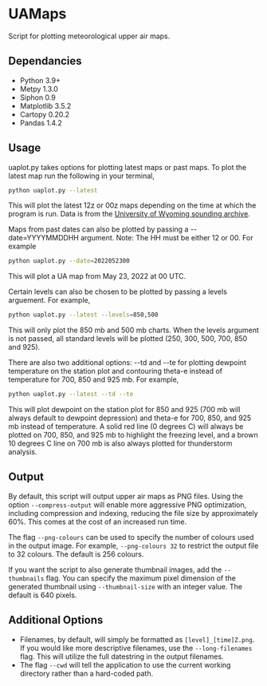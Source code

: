 # UAMaps

Script for plotting meteorological upper air maps.


## Dependancies

* Python 3.9+
* Metpy 1.3.0
* Siphon 0.9
* Matplotlib 3.5.2
* Cartopy 0.20.2
* Pandas 1.4.2



## Usage

uaplot.py takes options for plotting latest maps or past maps. To plot the latest map run the following in your terminal,


```bash
python uaplot.py --latest
```


This will plot the latest 12z or 00z maps depending on the time at which the program is run. Data is from the [University of Wyoming sounding archive](https://weather.uwyo.edu/upperair/sounding.html). 

Maps from past dates can also be plotted by passing a --date=YYYYMMDDHH argument. Note: The HH must be either 12 or 00. For example

```bash
python uaplot.py --date=2022052300 
```

This will plot a UA map from May 23, 2022 at 00 UTC. 


Certain levels can also be chosen to be plotted by passing a levels arguement. For example,

```bash
python uaplot.py --latest --levels=850,500
```

This will only plot the 850 mb and 500 mb charts. When the levels argument is not passed, all standard levels will be plotted (250, 300, 500, 700, 850 and 925). 


There are also two additional options: --td and --te for plotting dewpoint temperature on the station plot and contouring theta-e instead of temperature for 700, 850 and 925 mb. For example,

```bash
python uaplot.py --latest --td --te 
```

This will plot dewpoint on the station plot for 850 and 925 (700 mb will always default to dewpoint depression) and theta-e for 700, 850, and 925 mb instead of temperature. A solid red line (0 degrees C) will always be plotted on 700, 850, and 925 mb to highlight the freezing level, and a brown 10 degrees C line on 700 mb is also always plotted for thunderstorm analysis.

## Output

By default, this script will output upper air maps as PNG files. Using the option `--compress-output` will enable more aggressive PNG optimization, including compression and indexing, reducing the file size by approximately 60%. This comes at the cost of an increased run time.

The flag `--png-colours` can be used to specify the number of colours used in the output image. For example, `--png-colours 32` to restrict the output file to 32 colours. The default is 256 colours.

If you want the script to also generate thumbnail images, add the `--thumbnails` flag. You can specify the maximum pixel dimension of the generated thumbnail using `--thumbnail-size` with an integer value. The default is 640 pixels.

## Additional Options

* Filenames, by default, will simply be formatted as `[level]_[time]Z.png`. If you would like more descriptive filenames, use the `--long-filenames` flag. This will utilize the full datestring in the output filenames.
* The flag `--cwd` will tell the application to use the current working directory rather than a hard-coded path.
